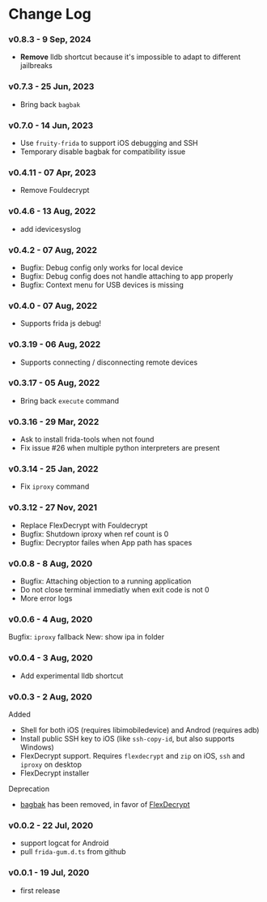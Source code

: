 # Change Log

### v0.8.3 - 9 Sep, 2024

* **Remove** lldb shortcut because it's impossible to adapt to different jailbreaks

### v0.7.3 - 25 Jun, 2023

* Bring back `bagbak`

### v0.7.0 - 14 Jun, 2023

* Use `fruity-frida` to support iOS debugging and SSH
* Temporary disable bagbak for compatibility issue

### v0.4.11 - 07 Apr, 2023

* Remove Fouldecrypt

### v0.4.6 - 13 Aug, 2022

* add idevicesyslog

### v0.4.2 - 07 Aug, 2022

* Bugfix: Debug config only works for local device
* Bugfix: Debug config does not handle attaching to app properly
* Bugfix: Context menu for USB devices is missing

### v0.4.0 - 07 Aug, 2022

* Supports frida js debug!

### v0.3.19 - 06 Aug, 2022

* Supports connecting / disconnecting remote devices

### v0.3.17 - 05 Aug, 2022

* Bring back `execute` command

### v0.3.16 - 29 Mar, 2022

* Ask to install frida-tools when not found
* Fix issue #26 when multiple python interpreters are present

### v0.3.14 - 25 Jan, 2022

* Fix `iproxy` command

### v0.3.12 - 27 Nov, 2021

* Replace FlexDecrypt with Fouldecrypt
* Bugfix: Shutdown iproxy when ref count is 0
* Bugfix: Decryptor failes when App path has spaces

### v0.0.8 - 8 Aug, 2020

* Bugfix: Attaching objection to a running application
* Do not close terminal immediatly when exit code is not 0
* More error logs

### v0.0.6 - 4 Aug, 2020

Bugfix: `iproxy` fallback
New: show ipa in folder

### v0.0.4 - 3 Aug, 2020

* Add experimental lldb shortcut

### v0.0.3 - 2 Aug, 2020

Added

* Shell for both iOS (requires libimobiledevice) and Androd (requires adb)
* Install public SSH key to iOS (like `ssh-copy-id`, but also supports Windows)
* FlexDecrypt support. Requires `flexdecrypt` and `zip` on iOS, `ssh` and `iproxy` on desktop
* FlexDecrypt installer

Deprecation

* [bagbak](https://github.com/ChiChou/bagbak) has been removed, in favor of [FlexDecrypt](https://github.com/JohnCoates/flexdecrypt)

### v0.0.2 - 22 Jul, 2020

* support logcat for Android
* pull `frida-gum.d.ts` from github

### v0.0.1 - 19 Jul, 2020

* first release
